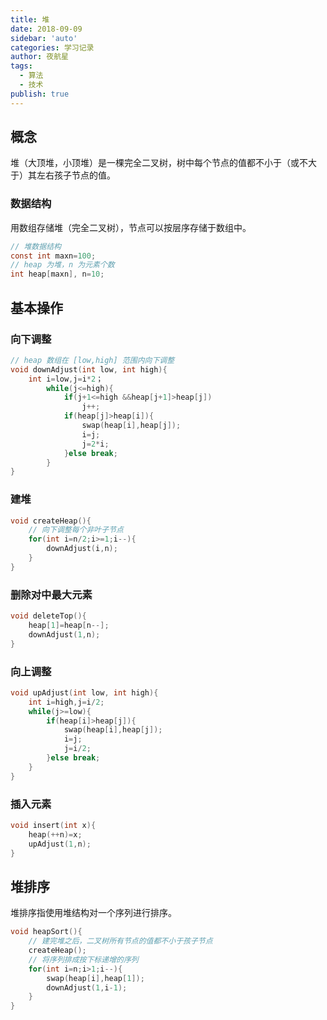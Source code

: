 ```yaml
---
title: 堆
date: 2018-09-09
sidebar: 'auto'
categories: 学习记录
author: 夜航星
tags:
  - 算法
  - 技术
publish: true
---
```


## 概念

堆（大顶堆，小顶堆）是一棵完全二叉树，树中每个节点的值都不小于（或不大于）其左右孩子节点的值。

### 数据结构

用数组存储堆（完全二叉树），节点可以按层序存储于数组中。

```C
// 堆数据结构
const int maxn=100;
// heap 为堆，n 为元素个数
int heap[maxn], n=10;
```

## 基本操作

### 向下调整

```C
// heap 数组在 [low,high] 范围内向下调整
void downAdjust(int low, int high){
    int i=low,j=i*2；
        while(j<=high){
            if(j+1<=high &&heap[j+1]>heap[j])
                j++;
            if(heap[j]>heap[i]){
                swap(heap[i],heap[j]);
                i=j;
                j=2*i;
            }else break;
        }
}
```

### 建堆

```C
void createHeap(){
    // 向下调整每个非叶子节点
    for(int i=n/2;i>=1;i--){
        downAdjust(i,n);
    }
}
```

### 删除对中最大元素

```C
void deleteTop(){
    heap[1]=heap[n--];
    downAdjust(1,n);
}
```

### 向上调整

```C
void upAdjust(int low, int high){
    int i=high,j=i/2;
    while(j>=low){
        if(heap[i]>heap[j]){
            swap(heap[i],heap[j]);
            i=j;
            j=i/2;
        }else break;
    }
}
```

### 插入元素

```C
void insert(int x){
    heap(++n)=x;
    upAdjust(1,n);
}
```

## 堆排序

堆排序指使用堆结构对一个序列进行排序。

```C
void heapSort(){
    // 建完堆之后，二叉树所有节点的值都不小于孩子节点
    createHeap();
    // 将序列排成按下标递增的序列
    for(int i=n;i>1;i--){
        swap(heap[i],heap[1]);
        downAdjust(1,i-1);
    }
}
```


